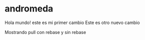 # andromeda
Hola mundo! este es mi primer cambio
Este es otro nuevo cambio

Mostrando pull con rebase y sin rebase
